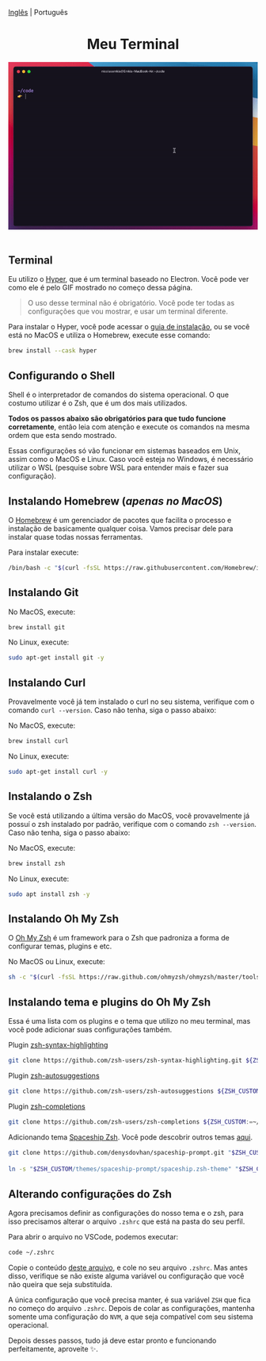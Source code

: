 [Inglês](/README-en.md) | Português

<div align="center">
  <h1>Meu Terminal</h1>
  <img src="/.github/demonstration.gif" alt="Demonstração de interações com terminal">
  <br>
  <br>
</div>

## Terminal
Eu utilizo o [Hyper](https://hyper.is), que é um terminal baseado no Electron. Você pode ver como ele é pelo GIF mostrado no começo dessa página.

> O uso desse terminal não é obrigatório. Você pode ter todas as configurações que vou mostrar, e usar um terminal diferente.

Para instalar o Hyper, você pode acessar o [guia de instalação](https://hyper.is/#installation), ou se você está no MacOS e utiliza o Homebrew, execute esse comando:

```bash
brew install --cask hyper
```

## Configurando o Shell
Shell é o interpretador de comandos do sistema operacional. O que costumo utilizar é o Zsh, que é um dos mais utilizados.

**Todos os passos abaixo são obrigatórios para que tudo funcione corretamente**, então leia com atenção e execute os comandos na mesma ordem que esta sendo mostrado.

Essas configurações só vão funcionar em sistemas baseados em Unix, assim como o MacOS e Linux. Caso você esteja no Windows, é necessário utilizar o WSL (pesquise sobre WSL para entender mais e fazer sua configuração).

## Instalando Homebrew (*apenas no MacOS*)
O [Homebrew](https://brew.sh) é um gerenciador de pacotes que facilita o processo e instalação de basicamente qualquer coisa. Vamos precisar dele para instalar quase todas nossas ferramentas.

Para instalar execute:
```bash
/bin/bash -c "$(curl -fsSL https://raw.githubusercontent.com/Homebrew/install/HEAD/install.sh)"
```

## Instalando Git
No MacOS, execute:
```bash
brew install git
```

No Linux, execute:
```bash
sudo apt-get install git -y
```

## Instalando Curl
Provavelmente você já tem instalado o curl no seu sistema, verifique com o comando `curl --version`. Caso não tenha, siga o passo abaixo:

No MacOS, execute:
```bash
brew install curl
```

No Linux, execute:
```bash
sudo apt-get install curl -y
```

## Instalando o Zsh
Se você está utilizando a última versão do MacOS, você provavelmente já possuí o zsh instalado por padrão, verifique com o comando `zsh --version`. Caso não tenha, siga o passo abaixo:

No MacOS, execute:
```bash
brew install zsh
```

No Linux, execute:
```bash
sudo apt install zsh -y
```

## Instalando Oh My Zsh
O [Oh My Zsh](https://ohmyz.sh) é um framework para o Zsh que padroniza a forma de configurar temas, plugins e etc.

No MacOS ou Linux, execute:
```bash
sh -c "$(curl -fsSL https://raw.github.com/ohmyzsh/ohmyzsh/master/tools/install.sh)"
```

## Instalando tema e plugins do Oh My Zsh
Essa é uma lista com os plugins e o tema que utilizo no meu terminal, mas você pode adicionar suas configurações também. 

Plugin [zsh-syntax-highlighting](https://github.com/zsh-users/zsh-syntax-highlighting)
```bash
git clone https://github.com/zsh-users/zsh-syntax-highlighting.git ${ZSH_CUSTOM:-~/.oh-my-zsh/custom}/plugins/zsh-syntax-highlighting
```

Plugin [zsh-autosuggestions](https://github.com/zsh-users/zsh-autosuggestions)
```bash
git clone https://github.com/zsh-users/zsh-autosuggestions ${ZSH_CUSTOM:-~/.oh-my-zsh/custom}/plugins/zsh-autosuggestions
```

Plugin [zsh-completions](https://github.com/zsh-users/zsh-completions)
```bash
git clone https://github.com/zsh-users/zsh-completions ${ZSH_CUSTOM:=~/.oh-my-zsh/custom}/plugins/zsh-completions
```

Adicionando tema [Spaceship Zsh](https://github.com/denysdovhan/spaceship-prompt). Você pode descobrir outros temas [aqui](https://github.com/ohmyzsh/ohmyzsh/wiki/Themes).
```bash
git clone https://github.com/denysdovhan/spaceship-prompt.git "$ZSH_CUSTOM/themes/spaceship-prompt"

ln -s "$ZSH_CUSTOM/themes/spaceship-prompt/spaceship.zsh-theme" "$ZSH_CUSTOM/themes/spaceship.zsh-theme"
```

## Alterando configurações do Zsh
Agora precisamos definir as configurações do nosso tema e o zsh, para isso precisamos alterar o arquivo `.zshrc` que está na pasta do seu perfil.

Para abrir o arquivo no VSCode, podemos executar:
```bash
code ~/.zshrc
```

Copie o conteúdo [deste arquivo](/zshrc-configurations.txt), e cole no seu arquivo `.zshrc`. Mas antes disso, verifique se não existe alguma variável ou configuração que você não queira que seja substituída.

A única configuração que você precisa manter, é sua variável `ZSH` que fica no começo do arquivo `.zshrc`. Depois de colar as configurações, mantenha somente uma configuração do `NVM`, a que seja compatível com seu sistema operacional.

Depois desses passos, tudo já deve estar pronto e funcionando perfeitamente, aproveite ✨.